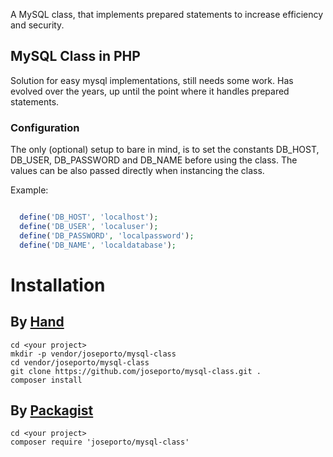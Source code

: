 A MySQL class, that implements prepared statements to increase efficiency and security.

## MySQL Class in PHP

Solution for easy mysql implementations, still needs some work. Has evolved over the years, up until the point where it handles prepared statements.

### Configuration

The only (optional) setup to bare in mind, is to set the constants DB_HOST, DB_USER, DB_PASSWORD and DB_NAME before using the class. The values can be also passed directly when instancing the class.

Example:



```php

  define('DB_HOST', 'localhost');
  define('DB_USER', 'localuser');
  define('DB_PASSWORD', 'localpassword');
  define('DB_NAME', 'localdatabase');

```


# Installation

## By [Hand](https://github.com/joseporto/RestServer)

```
cd <your project>
mkdir -p vendor/joseporto/mysql-class
cd vendor/joseporto/mysql-class
git clone https://github.com/joseporto/mysql-class.git .
composer install
```

## By [Packagist](https://packagist.org/packages/joseporto/mysql-class)

```
cd <your project>
composer require 'joseporto/mysql-class'
```
